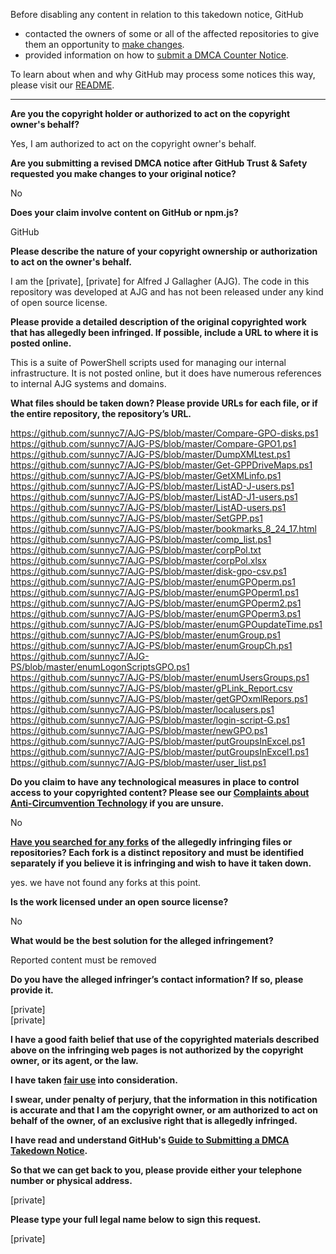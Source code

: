 Before disabling any content in relation to this takedown notice, GitHub
- contacted the owners of some or all of the affected repositories to give them an opportunity to [make changes](https://docs.github.com/en/github/site-policy/dmca-takedown-policy#a-how-does-this-actually-work).
- provided information on how to [submit a DMCA Counter Notice](https://docs.github.com/en/articles/guide-to-submitting-a-dmca-counter-notice).

To learn about when and why GitHub may process some notices this way, please visit our [README](https://github.com/github/dmca/blob/master/README.md#anatomy-of-a-takedown-notice).

---

**Are you the copyright holder or authorized to act on the copyright owner's behalf?**  
  
Yes, I am authorized to act on the copyright owner's behalf.  
  
**Are you submitting a revised DMCA notice after GitHub Trust & Safety requested you make changes to your original notice?**  
  
No  
  
**Does your claim involve content on GitHub or npm.js?**  
  
GitHub  
  
**Please describe the nature of your copyright ownership or authorization to act on the owner's behalf.**  
  
I am the [private], [private] for Alfred J Gallagher (AJG). The code in this repository was developed at AJG and has not been released under any kind of open source license.  
  
**Please provide a detailed description of the original copyrighted work that has allegedly been infringed. If possible, include a URL to where it is posted online.**  
  
This is a suite of PowerShell scripts used for managing our internal infrastructure. It is not posted online, but it does have numerous references to internal AJG systems and domains.  
  
**What files should be taken down? Please provide URLs for each file, or if the entire repository, the repository’s URL.**  
  
https://github.com/sunnyc7/AJG-PS/blob/master/Compare-GPO-disks.ps1  
https://github.com/sunnyc7/AJG-PS/blob/master/Compare-GPO1.ps1  
https://github.com/sunnyc7/AJG-PS/blob/master/DumpXMLtest.ps1  
https://github.com/sunnyc7/AJG-PS/blob/master/Get-GPPDriveMaps.ps1  
https://github.com/sunnyc7/AJG-PS/blob/master/GetXMLinfo.ps1  
https://github.com/sunnyc7/AJG-PS/blob/master/ListAD-J-users.ps1  
https://github.com/sunnyc7/AJG-PS/blob/master/ListAD-J1-users.ps1  
https://github.com/sunnyc7/AJG-PS/blob/master/ListAD-users.ps1  
https://github.com/sunnyc7/AJG-PS/blob/master/SetGPP.ps1  
https://github.com/sunnyc7/AJG-PS/blob/master/bookmarks_8_24_17.html  
https://github.com/sunnyc7/AJG-PS/blob/master/comp_list.ps1  
https://github.com/sunnyc7/AJG-PS/blob/master/corpPol.txt  
https://github.com/sunnyc7/AJG-PS/blob/master/corpPol.xlsx  
https://github.com/sunnyc7/AJG-PS/blob/master/disk-gpo-csv.ps1  
https://github.com/sunnyc7/AJG-PS/blob/master/enumGPOperm.ps1  
https://github.com/sunnyc7/AJG-PS/blob/master/enumGPOperm1.ps1  
https://github.com/sunnyc7/AJG-PS/blob/master/enumGPOperm2.ps1  
https://github.com/sunnyc7/AJG-PS/blob/master/enumGPOperm3.ps1  
https://github.com/sunnyc7/AJG-PS/blob/master/enumGPOupdateTime.ps1  
https://github.com/sunnyc7/AJG-PS/blob/master/enumGroup.ps1  
https://github.com/sunnyc7/AJG-PS/blob/master/enumGroupCh.ps1  
https://github.com/sunnyc7/AJG-PS/blob/master/enumLogonScriptsGPO.ps1  
https://github.com/sunnyc7/AJG-PS/blob/master/enumUsersGroups.ps1  
https://github.com/sunnyc7/AJG-PS/blob/master/gPLink_Report.csv  
https://github.com/sunnyc7/AJG-PS/blob/master/getGPOxmlRepors.ps1  
https://github.com/sunnyc7/AJG-PS/blob/master/localusers.ps1  
https://github.com/sunnyc7/AJG-PS/blob/master/login-script-G.ps1  
https://github.com/sunnyc7/AJG-PS/blob/master/newGPO.ps1  
https://github.com/sunnyc7/AJG-PS/blob/master/putGroupsInExcel.ps1  
https://github.com/sunnyc7/AJG-PS/blob/master/putGroupsInExcel1.ps1  
https://github.com/sunnyc7/AJG-PS/blob/master/user_list.ps1  
  
**Do you claim to have any technological measures in place to control access to your copyrighted content? Please see our <a href="https://docs.github.com/articles/guide-to-submitting-a-dmca-takedown-notice#complaints-about-anti-circumvention-technology">Complaints about Anti-Circumvention Technology</a> if you are unsure.**  
  
No  
  
**<a href="https://docs.github.com/articles/dmca-takedown-policy#b-what-about-forks-or-whats-a-fork">Have you searched for any forks</a> of the allegedly infringing files or repositories? Each fork is a distinct repository and must be identified separately if you believe it is infringing and wish to have it taken down.**  
  
yes. we have not found any forks at this point.  
  
**Is the work licensed under an open source license?**  
  
No  
  
**What would be the best solution for the alleged infringement?**  
  
Reported content must be removed  
  
**Do you have the alleged infringer’s contact information? If so, please provide it.**  
  
[private]  
[private]  
  
**I have a good faith belief that use of the copyrighted materials described above on the infringing web pages is not authorized by the copyright owner, or its agent, or the law.**  
  
**I have taken <a href="https://www.lumendatabase.org/topics/22">fair use</a> into consideration.**  
  
**I swear, under penalty of perjury, that the information in this notification is accurate and that I am the copyright owner, or am authorized to act on behalf of the owner, of an exclusive right that is allegedly infringed.**  
  
**I have read and understand GitHub's <a href="https://docs.github.com/articles/guide-to-submitting-a-dmca-takedown-notice/">Guide to Submitting a DMCA Takedown Notice</a>.**  
  
**So that we can get back to you, please provide either your telephone number or physical address.**  
  
[private]  
  
**Please type your full legal name below to sign this request.**  
  
[private]  
